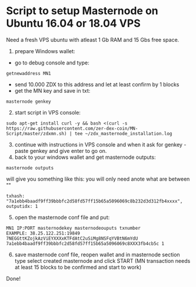# Script to setup Masternode on Ubuntu 16.04 or 18.04 VPS


Need a fresh VPS ubuntu with atleast 1 Gb RAM and 15 Gbs free space.

1. prepare Windows wallet: 
- go to debug console and type:
```
getnewaddress MN1
```
- send 10.000 ZDX to this address and let at least confirm by 1 blocks
- get the MN key and save in txt:
```
masternode genkey
```
2. start script in VPS console:
```
sudo apt-get install curl -y && bash <(curl -s https://raw.githubusercontent.com/zer-dex-coin/MN-Script/master/zdxmn.sh) | tee ~/zdx_masternode_installation.log
```
3. continue with instructions in VPS console and when it ask for genkey - paste genkey and give enter to go on.
4. back to your windows wallet and get masternode outputs:
```
masternode outputs
```
will give you something like this: you will only need anote what are between "" 
```
txhash: "7a1ebb4baadf9ff39bbbfc2d58fd57ff15b65a5096069c8b232d3d312fb4xxxx",
outputidx: 1
```
5. open the masternode conf file and put:
```
MN1 IP:PORT masternodekey masternodeouputs txnumber
EXAMPLE: 38.25.122.251:19849 7NEGGttKZojkAzViEYXXXxKTFdAtC2uSiMg8NSFqYVBtN6mYdU 7a1ebb4baadf9ff39bbbfc2d58fd57ff15b65a5096069c8XXX3fb4cb5c 1
```
6. save masternode conf file, reopen wallet and in masternode section type select created masternode and click START (MN transaction needs at least 15 blocks to be confirmed and start to work)


Done!
